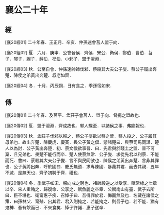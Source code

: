 # 襄公二十年

## 經 <a name="09Xiang20Jing"></a>

<a name="09Xiang20Jing01">[襄20經01]</a> 二十年春．王正月．辛亥．仲孫速會莒人盟于向．

<a name="09Xiang20Jing02">[襄20經02]</a> 夏．六月．庚申．公會晉侯．齊侯．宋公．衛侯．鄭伯．曹伯．莒子．邾子．滕子．薛伯．杞伯．小邾子．盟于澶淵．

<a name="09Xiang20Jing03">[襄20經03]</a> 秋．公至自會．仲孫速帥師伐邾．蔡殺其大夫公子燮．蔡公子履出奔楚．陳侯之弟黃出奔楚．叔老如齊．

<a name="09Xiang20Jing04">[襄20經04]</a> 冬．十月．丙辰朔．日有食之．季孫宿如宋．

## 傳 <a name="09Xiang20Zhuan"></a>

<a name="09Xiang20Zhuan01">[襄20傳01]</a> 二十年春．及莒平．孟莊子會莒人．盟于向．督揚之盟故也．

<a name="09Xiang20Zhuan02">[襄20傳02]</a> 夏．盟于澶淵．齊成故也．邾人驟至．以諸侯之事．弗能報也．

<a name="09Xiang20Zhuan03">[襄20傳03]</a> 秋．孟莊子伐邾以報之．蔡公子燮欲以蔡之晉．蔡人殺之．公子履其母弟也．故出奔楚．陳慶虎．慶寅．畏公子黃之偪．愬諸楚曰．與蔡司馬同謀．楚人以為討．公子黃出奔楚．初．蔡文侯欲事晉．曰．先君與於踐土之盟．晉不可棄．且兄弟也．畏楚不能行而卒．楚人使蔡無常．公子燮．求從先君以利蔡．不能而死．書曰．蔡殺其大夫公子燮．言不與民同欲也．陳侯之弟黃出奔楚．言非其罪也．公子黃將出奔．呼於國曰．慶氏無道．求專陳國．暴蔑其君．而去其親．五年不滅．是無天也．齊子初聘于齊．禮也．

<a name="09Xiang20Zhuan04">[襄20傳04]</a> 冬．季武子如宋．報向戌之聘也．褚師段逆之以受享．賦常棣之七章以卒．宋人重賄之．歸復命．公享之．賦魚麗之卒章．公賦南山有臺．武子去所曰．臣不堪也．衛甯惠子疾．召悼子曰．吾得罪於君．悔而無及也．名藏在諸侯之策．曰孫林父．甯殖．出其君．君入則掩之．若能掩之．則吾子也．若不能．猶有鬼神．吾有餒而已．不來食矣．悼子許諾．惠子遂卒．

